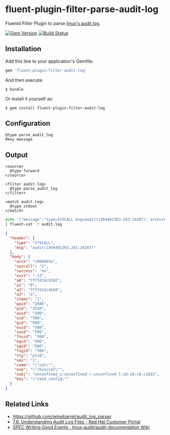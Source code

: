 # fluent-plugin-filter-parse-audit-log

Fluentd Filter Plugin to parse [linux's audit log](https://github.com/linux-audit/audit-documentation/wiki).

[![Gem Version](https://badge.fury.io/rb/fluent-plugin-filter-parse-audit-log.svg)](http://badge.fury.io/rb/fluent-plugin-filter-parse-audit-log)
[![Build Status](https://travis-ci.org/winebarrel/fluent-plugin-filter-parse-audit-log.svg?branch=master)](https://travis-ci.org/winebarrel/fluent-plugin-filter-parse-audit-log)

## Installation

Add this line to your application's Gemfile:

```ruby
gem 'fluent-plugin-filter-audit-log'
```

And then execute:

    $ bundle

Or install it yourself as:

    $ gem install fluent-plugin-filter-audit-log

## Configuration

```
@type parse_audit_log
#key message
```

## Output

```
<source>
  @type forward
</source>

<filter audit.log>
  @type parse_audit_log
</filter>

<match audit.log>
  @type stdout
</match>
```

```sh
echo '{"message":"type=SYSCALL msg=audit(1364481363.243:24287): arch=c000003e syscall=2 success=no exit=-13 a0=7fffd19c5592 a1=0 a2=7fffd19c4b50 a3=a items=1 ppid=2686 pid=3538 auid=500 uid=500 gid=500 euid=500 suid=500 fsuid=500 egid=500 sgid=500 fsgid=500 tty=pts0 ses=1 comm=\"cat\" exe=\"/bin/cat\" subj=unconfined_u:unconfined_r:unconfined_t:s0-s0:c0.c1023 key=\"sshd_config\""}' \
| fluent-cat -t audit.log
```

```json
{
  "header": {
    "type": "SYSCALL",
    "msg": "audit(1364481363.243:24287)"
  },
  "body": {
    "arch": "c000003e",
    "syscall": "2",
    "success": "no",
    "exit": "-13",
    "a0": "7fffd19c5592",
    "a1": "0",
    "a2": "7fffd19c4b50",
    "a3": "a",
    "items": "1",
    "ppid": "2686",
    "pid": "3538",
    "auid": "500",
    "uid": "500",
    "gid": "500",
    "euid": "500",
    "suid": "500",
    "fsuid": "500",
    "egid": "500",
    "sgid": "500",
    "fsgid": "500",
    "tty": "pts0",
    "ses": "1",
    "comm": "\"cat\"",
    "exe": "\"/bin/cat\"",
    "subj": "unconfined_u:unconfined_r:unconfined_t:s0-s0:c0.c1023",
    "key": "\"sshd_config\""
  }
}
```

## Related Links

* https://github.com/winebarrel/audit_log_parser
* [7.6. Understanding Audit Log Files - Red Hat Customer Portal](https://access.redhat.com/documentation/en-us/red_hat_enterprise_linux/6/html/security_guide/sec-understanding_audit_log_files)
* [SPEC Writing Good Events · linux-audit/audit-documentation Wiki](https://github.com/linux-audit/audit-documentation/wiki/SPEC-Writing-Good-Events)
